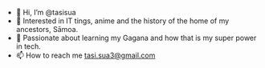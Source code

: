 - 👋 Hi, I’m @tasisua
- 👀 Interested in IT tings, anime and the history of the home of my ancestors, Sāmoa.
- 💞️ Passionate about learning my Gagana and how that is my super power in tech.
- 📫 How to reach me tasi.sua3@gmail.com

<!---
tasisua/tasisua is a ✨ special ✨ repository because its `README.md` (this file) appears on your GitHub profile.
You can click the Preview link to take a look at your changes.
--->
